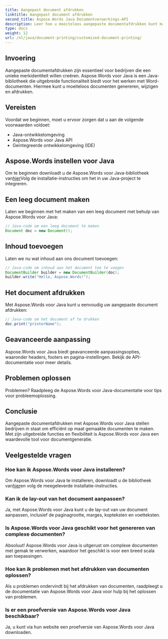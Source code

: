 ```yaml
---
title: Aangepast document afdrukken
linktitle: Aangepast document afdrukken
second_title: Aspose.Words Java Documentverwerkings-API
description: Leer hoe u moeiteloos aangepaste documentafdrukken kunt maken met Aspose.Words voor Java. Deze stapsgewijze handleiding behandelt alles van installatie tot geavanceerde aanpassing.
type: docs
weight: 12
url: /nl/java/document-printing/customized-document-printing/
---
```


## Invoering

Aangepaste documentafdrukken zijn essentieel voor bedrijven die een unieke merkidentiteit willen creëren. Aspose.Words voor Java is een Java-bibliotheek die uitgebreide functionaliteit biedt voor het werken met Word-documenten. Hiermee kunt u moeiteloos documenten genereren, wijzigen en afdrukken.

## Vereisten

Voordat we beginnen, moet u ervoor zorgen dat u aan de volgende voorwaarden voldoet:

- Java-ontwikkelomgeving
- Aspose.Words voor Java API
- Geïntegreerde ontwikkelomgeving (IDE)

## Aspose.Words instellen voor Java

 Om te beginnen downloadt u de Aspose.Words voor Java-bibliotheek van[hier](https://releases.aspose.com/words/java/)Volg de installatie-instructies om het in uw Java-project te integreren.

## Een leeg document maken

Laten we beginnen met het maken van een leeg document met behulp van Aspose.Words voor Java:

```java
// Java-code om een leeg document te maken
Document doc = new Document();
```

## Inhoud toevoegen

Laten we nu wat inhoud aan ons document toevoegen:

```java
// Java-code om inhoud aan het document toe te voegen
DocumentBuilder builder = new DocumentBuilder(doc);
builder.write("Hello, Aspose.Words!");
```

## Het document afdrukken

Met Aspose.Words voor Java kunt u eenvoudig uw aangepaste document afdrukken:

```java
// Java-code om het document af te drukken
doc.print("printerName");
```

## Geavanceerde aanpassing

Aspose.Words voor Java biedt geavanceerde aanpassingsopties, waaronder headers, footers en pagina-instellingen. Bekijk de API-documentatie voor meer details.

## Problemen oplossen

Problemen? Raadpleeg de Aspose.Words voor Java-documentatie voor tips voor probleemoplossing.

## Conclusie

Aangepaste documentafdrukken met Aspose.Words voor Java stellen bedrijven in staat om efficiënt op maat gemaakte documenten te maken. Met zijn uitgebreide functies en flexibiliteit is Aspose.Words voor Java een waardevolle tool voor documentgeneratie.

## Veelgestelde vragen

### Hoe kan ik Aspose.Words voor Java installeren?

 Om Aspose.Words voor Java te installeren, downloadt u de bibliotheek van[hier](https://releases.aspose.com/words/java/)en volg de meegeleverde installatie-instructies.

### Kan ik de lay-out van het document aanpassen?

Ja, met Aspose.Words voor Java kunt u de lay-out van uw document aanpassen, inclusief de paginagrootte, marges, kopteksten en voetteksten.

### Is Aspose.Words voor Java geschikt voor het genereren van complexe documenten?

Absoluut! Aspose.Words voor Java is uitgerust om complexe documenten met gemak te verwerken, waardoor het geschikt is voor een breed scala aan toepassingen.

### Hoe kan ik problemen met het afdrukken van documenten oplossen?

Als u problemen ondervindt bij het afdrukken van documenten, raadpleegt u de documentatie van Aspose.Words voor Java voor hulp bij het oplossen van problemen.

### Is er een proefversie van Aspose.Words voor Java beschikbaar?

Ja, u kunt via hun website een proefversie van Aspose.Words voor Java downloaden.